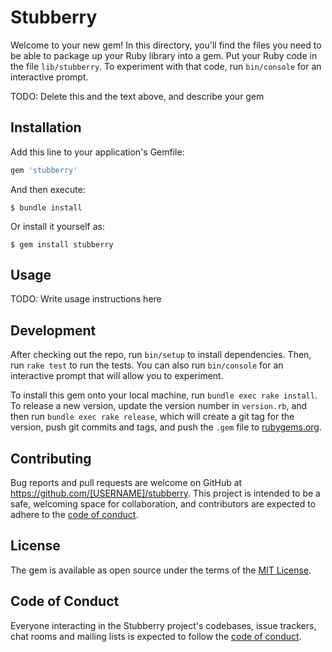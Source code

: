 # Stubberry

Welcome to your new gem! In this directory, you'll find the files you need to be able to package up your Ruby library into a gem. Put your Ruby code in the file `lib/stubberry`. To experiment with that code, run `bin/console` for an interactive prompt.

TODO: Delete this and the text above, and describe your gem

## Installation

Add this line to your application's Gemfile:

```ruby
gem 'stubberry'
```

And then execute:

    $ bundle install

Or install it yourself as:

    $ gem install stubberry

## Usage

TODO: Write usage instructions here

## Development

After checking out the repo, run `bin/setup` to install dependencies. Then, run `rake test` to run the tests. You can also run `bin/console` for an interactive prompt that will allow you to experiment.

To install this gem onto your local machine, run `bundle exec rake install`. To release a new version, update the version number in `version.rb`, and then run `bundle exec rake release`, which will create a git tag for the version, push git commits and tags, and push the `.gem` file to [rubygems.org](https://rubygems.org).

## Contributing

Bug reports and pull requests are welcome on GitHub at https://github.com/[USERNAME]/stubberry. This project is intended to be a safe, welcoming space for collaboration, and contributors are expected to adhere to the [code of conduct](https://github.com/[USERNAME]/stubberry/blob/master/CODE_OF_CONDUCT.md).


## License

The gem is available as open source under the terms of the [MIT License](https://opensource.org/licenses/MIT).

## Code of Conduct

Everyone interacting in the Stubberry project's codebases, issue trackers, chat rooms and mailing lists is expected to follow the [code of conduct](https://github.com/[USERNAME]/stubberry/blob/master/CODE_OF_CONDUCT.md).
